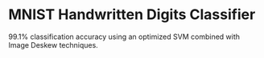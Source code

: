 # MNIST Handwritten Digits Classifier

99.1% classification accuracy using an optimized SVM combined with Image Deskew techniques.
